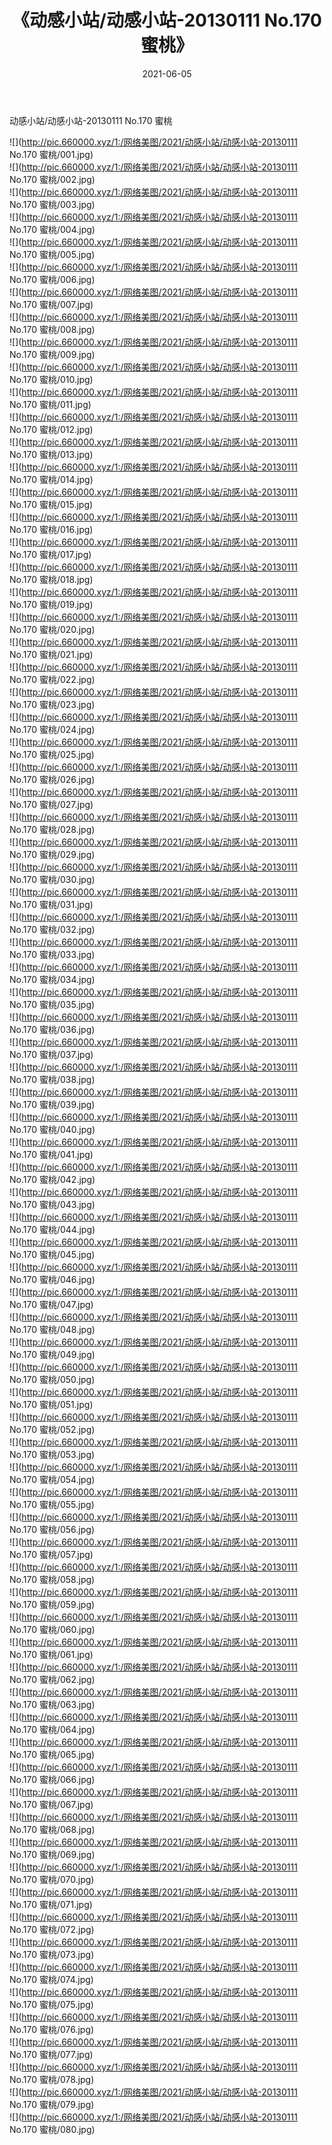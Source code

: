 ﻿---
layout: post
title:  《动感小站/动感小站-20130111 No.170 蜜桃》
date:   2021-06-05
img: http://pic.660000.xyz/1:/网络美图/2021/动感小站/动感小站-20130111 No.170 蜜桃/000.jpg
categories: [美女, 清纯, 唯美]
---

动感小站/动感小站-20130111 No.170 蜜桃

 ![](http://pic.660000.xyz/1:/网络美图/2021/动感小站/动感小站-20130111 No.170 蜜桃/001.jpg) <br>![](http://pic.660000.xyz/1:/网络美图/2021/动感小站/动感小站-20130111 No.170 蜜桃/002.jpg) <br>![](http://pic.660000.xyz/1:/网络美图/2021/动感小站/动感小站-20130111 No.170 蜜桃/003.jpg) <br>![](http://pic.660000.xyz/1:/网络美图/2021/动感小站/动感小站-20130111 No.170 蜜桃/004.jpg) <br>![](http://pic.660000.xyz/1:/网络美图/2021/动感小站/动感小站-20130111 No.170 蜜桃/005.jpg) <br>![](http://pic.660000.xyz/1:/网络美图/2021/动感小站/动感小站-20130111 No.170 蜜桃/006.jpg) <br>![](http://pic.660000.xyz/1:/网络美图/2021/动感小站/动感小站-20130111 No.170 蜜桃/007.jpg) <br>![](http://pic.660000.xyz/1:/网络美图/2021/动感小站/动感小站-20130111 No.170 蜜桃/008.jpg) <br>![](http://pic.660000.xyz/1:/网络美图/2021/动感小站/动感小站-20130111 No.170 蜜桃/009.jpg) <br>![](http://pic.660000.xyz/1:/网络美图/2021/动感小站/动感小站-20130111 No.170 蜜桃/010.jpg) <br>![](http://pic.660000.xyz/1:/网络美图/2021/动感小站/动感小站-20130111 No.170 蜜桃/011.jpg) <br>![](http://pic.660000.xyz/1:/网络美图/2021/动感小站/动感小站-20130111 No.170 蜜桃/012.jpg) <br>![](http://pic.660000.xyz/1:/网络美图/2021/动感小站/动感小站-20130111 No.170 蜜桃/013.jpg) <br>![](http://pic.660000.xyz/1:/网络美图/2021/动感小站/动感小站-20130111 No.170 蜜桃/014.jpg) <br>![](http://pic.660000.xyz/1:/网络美图/2021/动感小站/动感小站-20130111 No.170 蜜桃/015.jpg) <br>![](http://pic.660000.xyz/1:/网络美图/2021/动感小站/动感小站-20130111 No.170 蜜桃/016.jpg) <br>![](http://pic.660000.xyz/1:/网络美图/2021/动感小站/动感小站-20130111 No.170 蜜桃/017.jpg) <br>![](http://pic.660000.xyz/1:/网络美图/2021/动感小站/动感小站-20130111 No.170 蜜桃/018.jpg) <br>![](http://pic.660000.xyz/1:/网络美图/2021/动感小站/动感小站-20130111 No.170 蜜桃/019.jpg) <br>![](http://pic.660000.xyz/1:/网络美图/2021/动感小站/动感小站-20130111 No.170 蜜桃/020.jpg) <br>![](http://pic.660000.xyz/1:/网络美图/2021/动感小站/动感小站-20130111 No.170 蜜桃/021.jpg) <br>![](http://pic.660000.xyz/1:/网络美图/2021/动感小站/动感小站-20130111 No.170 蜜桃/022.jpg) <br>![](http://pic.660000.xyz/1:/网络美图/2021/动感小站/动感小站-20130111 No.170 蜜桃/023.jpg) <br>![](http://pic.660000.xyz/1:/网络美图/2021/动感小站/动感小站-20130111 No.170 蜜桃/024.jpg) <br>![](http://pic.660000.xyz/1:/网络美图/2021/动感小站/动感小站-20130111 No.170 蜜桃/025.jpg) <br>![](http://pic.660000.xyz/1:/网络美图/2021/动感小站/动感小站-20130111 No.170 蜜桃/026.jpg) <br>![](http://pic.660000.xyz/1:/网络美图/2021/动感小站/动感小站-20130111 No.170 蜜桃/027.jpg) <br>![](http://pic.660000.xyz/1:/网络美图/2021/动感小站/动感小站-20130111 No.170 蜜桃/028.jpg) <br>![](http://pic.660000.xyz/1:/网络美图/2021/动感小站/动感小站-20130111 No.170 蜜桃/029.jpg) <br>![](http://pic.660000.xyz/1:/网络美图/2021/动感小站/动感小站-20130111 No.170 蜜桃/030.jpg) <br>![](http://pic.660000.xyz/1:/网络美图/2021/动感小站/动感小站-20130111 No.170 蜜桃/031.jpg) <br>![](http://pic.660000.xyz/1:/网络美图/2021/动感小站/动感小站-20130111 No.170 蜜桃/032.jpg) <br>![](http://pic.660000.xyz/1:/网络美图/2021/动感小站/动感小站-20130111 No.170 蜜桃/033.jpg) <br>![](http://pic.660000.xyz/1:/网络美图/2021/动感小站/动感小站-20130111 No.170 蜜桃/034.jpg) <br>![](http://pic.660000.xyz/1:/网络美图/2021/动感小站/动感小站-20130111 No.170 蜜桃/035.jpg) <br>![](http://pic.660000.xyz/1:/网络美图/2021/动感小站/动感小站-20130111 No.170 蜜桃/036.jpg) <br>![](http://pic.660000.xyz/1:/网络美图/2021/动感小站/动感小站-20130111 No.170 蜜桃/037.jpg) <br>![](http://pic.660000.xyz/1:/网络美图/2021/动感小站/动感小站-20130111 No.170 蜜桃/038.jpg) <br>![](http://pic.660000.xyz/1:/网络美图/2021/动感小站/动感小站-20130111 No.170 蜜桃/039.jpg) <br>![](http://pic.660000.xyz/1:/网络美图/2021/动感小站/动感小站-20130111 No.170 蜜桃/040.jpg) <br>![](http://pic.660000.xyz/1:/网络美图/2021/动感小站/动感小站-20130111 No.170 蜜桃/041.jpg) <br>![](http://pic.660000.xyz/1:/网络美图/2021/动感小站/动感小站-20130111 No.170 蜜桃/042.jpg) <br>![](http://pic.660000.xyz/1:/网络美图/2021/动感小站/动感小站-20130111 No.170 蜜桃/043.jpg) <br>![](http://pic.660000.xyz/1:/网络美图/2021/动感小站/动感小站-20130111 No.170 蜜桃/044.jpg) <br>![](http://pic.660000.xyz/1:/网络美图/2021/动感小站/动感小站-20130111 No.170 蜜桃/045.jpg) <br>![](http://pic.660000.xyz/1:/网络美图/2021/动感小站/动感小站-20130111 No.170 蜜桃/046.jpg) <br>![](http://pic.660000.xyz/1:/网络美图/2021/动感小站/动感小站-20130111 No.170 蜜桃/047.jpg) <br>![](http://pic.660000.xyz/1:/网络美图/2021/动感小站/动感小站-20130111 No.170 蜜桃/048.jpg) <br>![](http://pic.660000.xyz/1:/网络美图/2021/动感小站/动感小站-20130111 No.170 蜜桃/049.jpg) <br>![](http://pic.660000.xyz/1:/网络美图/2021/动感小站/动感小站-20130111 No.170 蜜桃/050.jpg) <br>![](http://pic.660000.xyz/1:/网络美图/2021/动感小站/动感小站-20130111 No.170 蜜桃/051.jpg) <br>![](http://pic.660000.xyz/1:/网络美图/2021/动感小站/动感小站-20130111 No.170 蜜桃/052.jpg) <br>![](http://pic.660000.xyz/1:/网络美图/2021/动感小站/动感小站-20130111 No.170 蜜桃/053.jpg) <br>![](http://pic.660000.xyz/1:/网络美图/2021/动感小站/动感小站-20130111 No.170 蜜桃/054.jpg) <br>![](http://pic.660000.xyz/1:/网络美图/2021/动感小站/动感小站-20130111 No.170 蜜桃/055.jpg) <br>![](http://pic.660000.xyz/1:/网络美图/2021/动感小站/动感小站-20130111 No.170 蜜桃/056.jpg) <br>![](http://pic.660000.xyz/1:/网络美图/2021/动感小站/动感小站-20130111 No.170 蜜桃/057.jpg) <br>![](http://pic.660000.xyz/1:/网络美图/2021/动感小站/动感小站-20130111 No.170 蜜桃/058.jpg) <br>![](http://pic.660000.xyz/1:/网络美图/2021/动感小站/动感小站-20130111 No.170 蜜桃/059.jpg) <br>![](http://pic.660000.xyz/1:/网络美图/2021/动感小站/动感小站-20130111 No.170 蜜桃/060.jpg) <br>![](http://pic.660000.xyz/1:/网络美图/2021/动感小站/动感小站-20130111 No.170 蜜桃/061.jpg) <br>![](http://pic.660000.xyz/1:/网络美图/2021/动感小站/动感小站-20130111 No.170 蜜桃/062.jpg) <br>![](http://pic.660000.xyz/1:/网络美图/2021/动感小站/动感小站-20130111 No.170 蜜桃/063.jpg) <br>![](http://pic.660000.xyz/1:/网络美图/2021/动感小站/动感小站-20130111 No.170 蜜桃/064.jpg) <br>![](http://pic.660000.xyz/1:/网络美图/2021/动感小站/动感小站-20130111 No.170 蜜桃/065.jpg) <br>![](http://pic.660000.xyz/1:/网络美图/2021/动感小站/动感小站-20130111 No.170 蜜桃/066.jpg) <br>![](http://pic.660000.xyz/1:/网络美图/2021/动感小站/动感小站-20130111 No.170 蜜桃/067.jpg) <br>![](http://pic.660000.xyz/1:/网络美图/2021/动感小站/动感小站-20130111 No.170 蜜桃/068.jpg) <br>![](http://pic.660000.xyz/1:/网络美图/2021/动感小站/动感小站-20130111 No.170 蜜桃/069.jpg) <br>![](http://pic.660000.xyz/1:/网络美图/2021/动感小站/动感小站-20130111 No.170 蜜桃/070.jpg) <br>![](http://pic.660000.xyz/1:/网络美图/2021/动感小站/动感小站-20130111 No.170 蜜桃/071.jpg) <br>![](http://pic.660000.xyz/1:/网络美图/2021/动感小站/动感小站-20130111 No.170 蜜桃/072.jpg) <br>![](http://pic.660000.xyz/1:/网络美图/2021/动感小站/动感小站-20130111 No.170 蜜桃/073.jpg) <br>![](http://pic.660000.xyz/1:/网络美图/2021/动感小站/动感小站-20130111 No.170 蜜桃/074.jpg) <br>![](http://pic.660000.xyz/1:/网络美图/2021/动感小站/动感小站-20130111 No.170 蜜桃/075.jpg) <br>![](http://pic.660000.xyz/1:/网络美图/2021/动感小站/动感小站-20130111 No.170 蜜桃/076.jpg) <br>![](http://pic.660000.xyz/1:/网络美图/2021/动感小站/动感小站-20130111 No.170 蜜桃/077.jpg) <br>![](http://pic.660000.xyz/1:/网络美图/2021/动感小站/动感小站-20130111 No.170 蜜桃/078.jpg) <br>![](http://pic.660000.xyz/1:/网络美图/2021/动感小站/动感小站-20130111 No.170 蜜桃/079.jpg) <br>![](http://pic.660000.xyz/1:/网络美图/2021/动感小站/动感小站-20130111 No.170 蜜桃/080.jpg) <br>